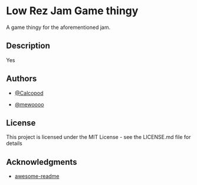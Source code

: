# Low Rez Jam Game thingy

A game thingy for the aforementioned jam.

## Description

Yes

## Authors

* [@Calcopod](https://youtube.com)
- [@mewoooo](https://twitter.com/)

## License

This project is licensed under the MIT License - see the LICENSE.md file for details

## Acknowledgments
* [awesome-readme](https://github.com/matiassingers/awesome-readme)